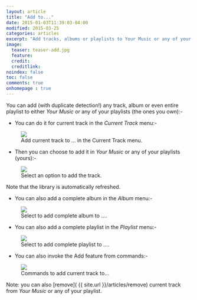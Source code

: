 ```yaml
---
layout: article
title: "Add to..."
date: 2015-01-03T11:39:03-04:00
modified: 2015-03-25
categories: articles
excerpt: "Add tracks, albums or playlists to Your Music or any of your playlists."
image:
  teaser: teaser-add.jpg
  feature:
  credit: 
  creditlink:
noindex: false
toc: false
comments: true
onhomepage : true
---
```


You can add (with duplicate detection!) any track, album or even entire playlist to either _Your Music_ or any of your playlists (the ones you own):-

* You can do it for current track in the *Current Track* menu:-
<figure>
	<img src="{{ site.url }}/images/add1.jpg">
	<figcaption>Add current track to ... in the Current Track menu.</figcaption>
</figure>

* Then you can choose to add it in _Your Music_ or any of your playlists (yours):-

<figure>
	<img src="{{ site.url }}/images/add2.jpg">
	<figcaption>Select an option to add the track.</figcaption>
</figure>

Note that the library is automatically refreshed.

* You can also add a complete album in the *Album* menu:-

<figure>
	<img src="{{ site.url }}/images/add3.jpg">
	<figcaption>Select to add complete album to ....</figcaption>
</figure>

* You can also add a complete playlist in the *Playlist* menu:-

<figure>
	<img src="{{ site.url }}/images/add4.jpg">
	<figcaption>Select to add complete playlist to ....</figcaption>
</figure>

* You can also invoke the Add feature from commands:-

<figure>
	<img src="{{ site.url }}/images/add5.jpg">
	<figcaption>Commands to add current track to...</figcaption>
</figure>

Note: you can also [remove]( {{ site.url }}/articles/remove) current track from _Your Music_ or any of your playlist.